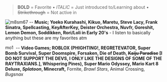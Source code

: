 > **BOLD** = Favorite • _ITALIC_ = Just introduced to/Learning about • ~~Strikethrough~~ = Not active in

![m8sm67](https://github.com/user-attachments/assets/317f0c4a-aaaf-4292-86cb-76d5a13b5104) -- **Music; Yoeko Kurahashi, Kikuo, Maretu, Steve Lacy, Frank Sinatra, Spellcasting, KeyAfterKey, Deister Orchestra, Nuvfr, Goreshit, Lemon Demon, Soddikken, Rori/Loli in Early 20's** - I listen to basically anything but these are my favorites atm

<img width="30" height="15" alt="mo137" src="https://github.com/user-attachments/assets/3c80ffb6-724d-43ff-84dc-ecf3df4df341" /> -- **Video Games; ROBLOX (PHIGHTING!, REGRETEVATOR, Super Bomb Survival, Super Doomspire, Forsaken, Die of Death, ~~Kaiju Paradise~~ [I DO NOT SUPPORT THE DEVS, I ONLY LIKE THE DESIGNS OF SOME OF THE RAYTRAXIANS.], Whispering Pines), Super Mario Odyssey, Mario Kart 8 Deluxe, _Splatoon_, Minecraft,** Fornite, _Brawl Stars_, Animal Crossing, _Bugsnax_
